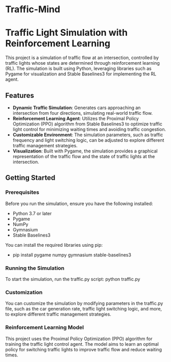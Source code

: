 # Traffic-Mind
# Traffic Light Simulation with Reinforcement Learning

This project is a simulation of traffic flow at an intersection, controlled by traffic lights whose states are determined through reinforcement learning (RL). The simulation is built using Python, leveraging libraries such as Pygame for visualization and Stable Baselines3 for implementing the RL agent.

## Features

- **Dynamic Traffic Simulation**: Generates cars approaching an intersection from four directions, simulating real-world traffic flow.
- **Reinforcement Learning Agent**: Utilizes the Proximal Policy Optimization (PPO) algorithm from Stable Baselines3 to optimize traffic light control for minimizing waiting times and avoiding traffic congestion.
- **Customizable Environment**: The simulation parameters, such as traffic frequency and light switching logic, can be adjusted to explore different traffic management strategies.
- **Visualization**: Built with Pygame, the simulation provides a graphical representation of the traffic flow and the state of traffic lights at the intersection.

## Getting Started

### Prerequisites

Before you run the simulation, ensure you have the following installed:

- Python 3.7 or later
- Pygame
- NumPy
- Gymnasium
- Stable Baselines3

You can install the required libraries using pip:
- pip install pygame numpy gymnasium stable-baselines3

### Running the Simulation
To start the simulation, run the traffic.py script:
python traffic.py

### Customization
You can customize the simulation by modifying parameters in the traffic.py file, such as the car generation rate, traffic light switching logic, and more, to explore different traffic management strategies.

### Reinforcement Learning Model
This project uses the Proximal Policy Optimization (PPO) algorithm for training the traffic light control agent. The model aims to learn an optimal policy for switching traffic lights to improve traffic flow and reduce waiting times.

